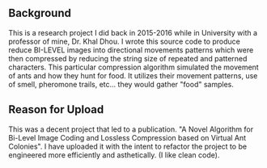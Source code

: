 ## Background ##
This is a research project I did back in 2015-2016 while in University with a professor of mine, Dr. Khal Dhou. I wrote this source code to produce reduce BI-LEVEL images into directional movements patterns which were then compressed by reducing the string size of repeated and patterned characters. This particular compression algorithm simulated the movement of ants and how they hunt for food. It utilizes their movement patterns, use of smell, pheromone trails, etc... they would gather "food" samples. 

## Reason for Upload ##
This was a decent project that led to a publication. "A Novel Algorithm for Bi-Level Image Coding and Lossless Compression based on Virtual Ant Colonies". I have uploaded it with the intent to refactor the project to be engineered more efficiently and asthetically. (I like clean code).
